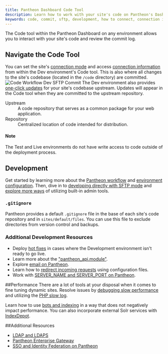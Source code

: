 ```yaml
---
title: Pantheon Dashboard Code Tool
description: Learn how to work with your site's code on Pantheon's Dashboard code tool.
keywords: code, commit, sftp, development, how to connect, connection information, wp-admin, admin, administrator, codebase, repository, upstream
---
```

The Code tool within the Pantheon Dashboard on any environment allows you to interact with your site's code and review the commit log.
## Navigate the Code Tool
You can set the site's [connection mode](/docs/articles/getting-started/#interact-with-your-code) and access [connection information](/docs/articles/sites/code/developing-directly-with-sftp-mode/#sftp-connection-information) from within the Dev environment's Code tool. This is also where all changes to the site's codebase (located in the `/code` directory) are committed.
![Code Workflow Dev SFTP Commit](/source/docs/assets/images/interface-dev-code-sftp-commit.png)
The Dev environment also provides [one-click updates](/docs/articles/sites/code/applying-upstream-updates/) for your site's codebase upstream. Updates will appear in the Code tool when they are committed to the upstream repository.
  <dl>
    <dt>Upstream</dt>
      <dd>A code repository that serves as a common package for your web application.</dd>
    <dt>Repository</dt>
      <dd>Centralized location of code intended for distribution.</dd>
  </dl>

<div class="alert alert-info" role="alert">
<h4>Note</h4>
The Test and Live environments do not have write access to code outside of the deployment process.</div>

## Development
Get started by learning more about the [Pantheon workflow](/docs/articles/sites/code/using-the-pantheon-workflow/) and [environment configuration](/docs/articles/sites/code/reading-pantheon-environment-configuration/). Then, dive in to [developing directly with SFTP mode](/docs/articles/sites/code/developing-directly-with-sftp-mode/) and [explore more ways](/docs/articles/sites/code/more-ways-of-managing-code-in-sftp-mode/) of utilizing built-in admin tools.
### `.gitignore`
Pantheon provides a default `.gitignore` file in the base of each site's code repository and in `sites/default/files`. You can use this file to exclude directories from version control and backups.

### Additional Development Resources
- Deploy [hot fixes](/docs/articles/sites/code/hot-fixes/) in cases where the Development environment isn't ready to go live.
- Learn more about the ["pantheon_api.module"](/docs/articles/sites/code/what-is-the-pantheon_api-module).
- Explore [email on Pantheon](/docs/articles/sites/code/email/).
- Learn how to [redirect incoming requests](/docs/articles/sites/code/redirect-incoming-requests/) using configuration files.
- Work with [SERVER_NAME and SERVER_PORT on Pantheon](/docs/articles/sites/code/server_name-and-server_port/).

##Performance
There are a lot of tools at your disposal when it comes to fine tuning dynamic sites. Resolve issues by [debugging slow performance](/docs/articles/sites/code/debugging-slow-performance/) and utilizing the [PHP slow log](/docs/articles/sites/logs/php-slow-log/).

Learn how to use [bots and indexing](/docs/articles/sites/code/bots-and-indexing/) in a way that does not negatively impact performance. You can also incorporate external Solr services with [IndexDepot](/docs/articles/sites/code/using-indexdepot-with-pantheon-sites/).


##Additional Resources
- [LDAP and LDAPS](/docs/articles/sites/code/ldap-and-ldaps/)
- [Pantheon Enterprise Gateway](/docs/articles/sites/code/pantheon-enterprise-gateway/)
- [SSO and Identity Federation on Pantheon](/docs/articles/sites/code/sso-and-identity-federation/)
